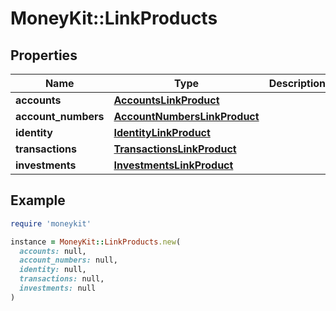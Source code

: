 # MoneyKit::LinkProducts

## Properties

| Name | Type | Description | Notes |
| ---- | ---- | ----------- | ----- |
| **accounts** | [**AccountsLinkProduct**](AccountsLinkProduct.md) |  | [optional] |
| **account_numbers** | [**AccountNumbersLinkProduct**](AccountNumbersLinkProduct.md) |  | [optional] |
| **identity** | [**IdentityLinkProduct**](IdentityLinkProduct.md) |  | [optional] |
| **transactions** | [**TransactionsLinkProduct**](TransactionsLinkProduct.md) |  | [optional] |
| **investments** | [**InvestmentsLinkProduct**](InvestmentsLinkProduct.md) |  | [optional] |

## Example

```ruby
require 'moneykit'

instance = MoneyKit::LinkProducts.new(
  accounts: null,
  account_numbers: null,
  identity: null,
  transactions: null,
  investments: null
)
```

